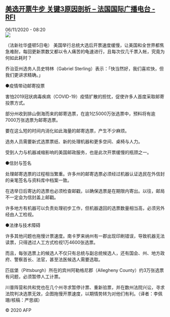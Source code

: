 <!--1604649234000-->
[美选开票牛步 关键3原因剖析 – 法国国际广播电台 - RFI](http://www.rfi.fr//cn/contenu/20201106-%E7%BE%8E%E9%80%89%E5%BC%80%E7%A5%A8%E7%89%9B%E6%AD%A5-%E5%85%B3%E9%94%AE3%E5%8E%9F%E5%9B%A0%E5%89%96%E6%9E%90)
------

<div>06/11/2020 - 08:20</div><img src="https://s.rfi.fr/media/display/85921a9a-2003-11eb-8dcd-005056bf87d6/w:310/p:16x9/int0012b.201106152005.jpg"><div class="t-content__body u-clearfix"><p>（法新社华盛顿5日电）    美国举行总统大选后开票速度缓慢，让美国和全世界都焦急难耐，每回更新票数又都以令人痛苦的龟速进行，且每次仅几千票入帐，究竟为何如此耗时？</p><p>    乔治亚州选务人员史特林（Gabriel Sterling）表示：「快当然好，我们喜欢快，但我们更讲求精确。」</p><p>    ●疫情带动邮寄投票</p><p>    害怕2019冠状病毒疾病（COVID-19）疫情扩散的担忧，促使许多人首度采取邮寄投票方式。</p><p>    部分州收到排山倒海而来的邮寄选票，在逾1亿5000万张选票中，预料将有逾7000万张选票为邮寄选票。</p><p>    要在这么短的时间内消化如此海量的邮寄选票，产生不少麻烦。</p><p>    选务人员需要新式选票票纸、新的处理机器和更多空间、桌椅与人力。</p><p>    受到人力与机器减缩影响的美国邮政服务，也是此次开票缓慢的瓶颈之一。</p><p>    ●信封与签名</p><p>    处理邮寄选票的过程相当繁重。许多州的邮寄选票必须经过机器认证选民在外信封的亲笔签名与资料库中档案一致。</p><p>    在选举日后寄达的选票也必须检查邮戳，以确保选票是在期限内寄出。以往，邮局不一定会为信封盖上邮戳。</p><p>    许多地方有机器可以负责处理初步工作，但机器退回的选票数量相当高，必须另外经由人工检视。</p><p>    ●法律与技术障碍</p><p>    许多其他问题也拖慢计票速度。南卡罗来纳州有一郡出现印刷错误，导致机器无法读票，只得透过人工方式检视1万4600张选票。</p><p>    而且，每张选票上的候选人不仅只有总统与副总统候选人，还有国会、州、地方政府、警察首长、法官，甚至法医候选人需要选取。</p><p>    匹兹堡（Pittsburgh）所在的宾州阿勒格尼郡（Allegheny County）约3万张选票有问题，必须暂停人工计票。</p><p>    川普阵营和共和党也在几个州寻求暂停计票、重新验票，并在数州法院兴讼，寻求法院判决选票无效，企图拖慢开票速度，以期情势转为对他们有利。（译者：李佩珊/核稿：严思祺）</p><p class="t-copyright">© 2020 AFP</p>        </div>
